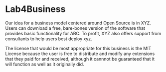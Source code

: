 # Lab4Business

Our idea for a business model centered around Open Source is in XYZ. Users can download a free, bare-bones version of the software that provides basic functionality for ABC. To profit, XYZ also offers support from consultants to help users best deploy xyz. 

The license that would be most appropriate for this business is the MIT License because the user is free to distribute and modify any extensions that they paid for and received, although it cannnot be guaranteed that it will function as well as it originally did. 
